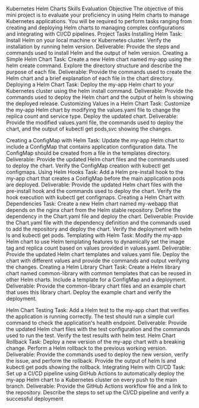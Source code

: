 Kubernetes Helm Charts Skills Evaluation
Objective
The objective of this mini project is to evaluate your proficiency in using Helm charts to
manage Kubernetes applications. You will be required to perform tasks ranging from
creating and deploying Helm charts to managing complex configurations and
integrating with CI/CD pipelines.
Project Tasks
Installing Helm
Task: Install Helm on your local machine or Kubernetes cluster. Verify the installation by
running helm version.
Deliverable: Provide the steps and commands used to install Helm and the output of
helm version.
Creating a Simple Helm Chart
Task: Create a new Helm chart named my-app using the helm create command.
Explore the directory structure and describe the purpose of each file.
Deliverable: Provide the commands used to create the Helm chart and a brief
explanation of each file in the chart directory.
Deploying a Helm Chart
Task: Deploy the my-app Helm chart to your Kubernetes cluster using the helm install
command.
Deliverable: Provide the commands used to deploy the Helm chart and the output of
helm ls showing the deployed release.
Customizing Values in a Helm Chart
Task: Customize the my-app Helm chart by modifying the values.yaml file to change the
replica count and service type. Deploy the updated chart.
Deliverable: Provide the modified values.yaml file, the commands used to deploy the
chart, and the output of kubectl get pods,svc showing the changes.

Creating a ConfigMap with Helm
Task: Update the my-app Helm chart to include a ConfigMap that contains application
configuration data. The ConfigMap should be created from a file in the templates
directory.
Deliverable: Provide the updated Helm chart files and the commands used to deploy
the chart. Verify the ConfigMap creation with kubectl get configmaps.
Using Helm Hooks
Task: Add a Helm pre-install hook to the my-app chart that creates a ConfigMap before
the main application pods are deployed.
Deliverable: Provide the updated Helm chart files with the pre-install hook and the
commands used to deploy the chart. Verify the hook execution with kubectl get
configmaps.
Creating a Helm Chart with Dependencies
Task: Create a new Helm chart named my-webapp that depends on the nginx chart
from the Helm stable repository. Define the dependency in the Chart.yaml file and
deploy the chart.
Deliverable: Provide the Chart.yaml file with the dependency definition and the
commands used to add the repository and deploy the chart. Verify the deployment with
helm ls and kubectl get pods.
Templating with Helm
Task: Modify the my-app Helm chart to use Helm templating features to dynamically set
the image tag and replica count based on values provided in values.yaml.
Deliverable: Provide the updated Helm chart templates and values.yaml file. Deploy the
chart with different values and provide the commands and output verifying the changes.
Creating a Helm Library Chart
Task: Create a Helm library chart named common-library with common templates that
can be reused in other Helm charts. Include a template for a ConfigMap and a
deployment.
Deliverable: Provide the common-library chart files and an example chart that uses this
library chart. Deploy the example chart and verify the deployment.

Helm Chart Testing
Task: Add a Helm test to the my-app chart that verifies the application is running
correctly. The test should run a simple curl command to check the application's health
endpoint.
Deliverable: Provide the updated Helm chart files with the test configuration and the
commands used to run the test. Verify the test results with helm test.
Helm Chart Rollback
Task: Deploy a new version of the my-app chart with a breaking change. Perform a Helm
rollback to the previous working version.
Deliverable: Provide the commands used to deploy the new version, verify the issue,
and perform the rollback. Provide the output of helm ls and kubectl get pods showing
the rollback.
Integrating Helm with CI/CD
Task: Set up a CI/CD pipeline using GitHub Actions to automatically deploy the my-app
Helm chart to a Kubernetes cluster on every push to the main branch.
Deliverable: Provide the GitHub Actions workflow file and a link to the repository.
Describe the steps to set up the CI/CD pipeline and verify a successful deployment
